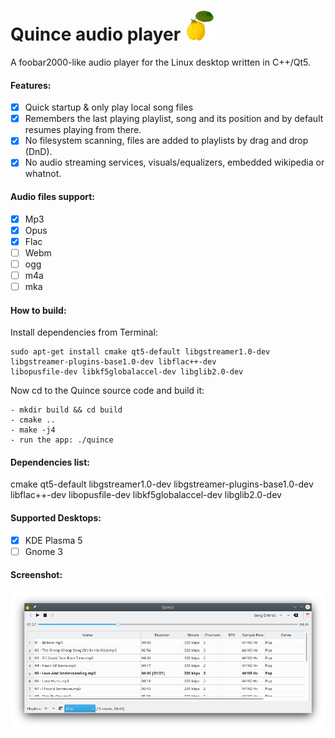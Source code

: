 # Quince audio player ![](resources/Quince48.png)
A foobar2000-like audio player for the Linux desktop written in C++/Qt5.

#### Features:
 - [x] Quick startup & only play local song files
 - [x] Remembers the last playing playlist, song and its position and
 by default resumes playing from there.
 - [x] No filesystem scanning, files are added to playlists by drag and drop (DnD).
 - [x] No audio streaming services, visuals/equalizers, embedded wikipedia or whatnot.
 
#### Audio files support:
 - [x] Mp3
 - [x] Opus
 - [x] Flac
 - [ ] Webm
 - [ ] ogg
 - [ ] m4a
 - [ ] mka
 
#### How to build:
Install dependencies from Terminal:
```
sudo apt-get install cmake qt5-default libgstreamer1.0-dev libgstreamer-plugins-base1.0-dev libflac++-dev
libopusfile-dev libkf5globalaccel-dev libglib2.0-dev
```
Now cd to the Quince source code and build it:
```
- mkdir build && cd build
- cmake ..
- make -j4
- run the app: ./quince
```

#### Dependencies list:
cmake qt5-default libgstreamer1.0-dev libgstreamer-plugins-base1.0-dev libflac++-dev
libopusfile-dev libkf5globalaccel-dev libglib2.0-dev
 
#### Supported Desktops:
 - [x] KDE Plasma 5
 - [ ] Gnome 3
 
#### Screenshot:
![](resources/quince-screenshot.png)

